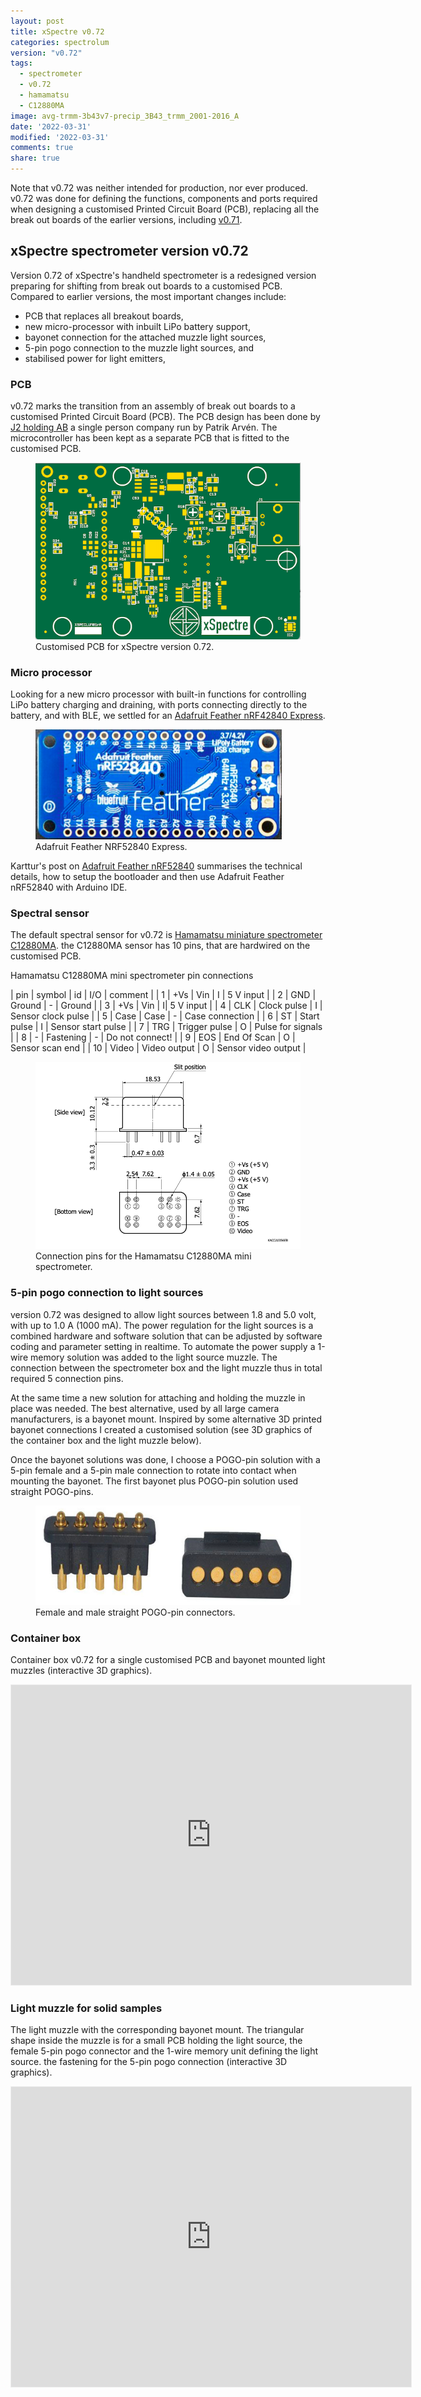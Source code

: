 ```yaml
---
layout: post
title: xSpectre v0.72
categories: spectrolum
version: "v0.72"
tags:
  - spectrometer
  - v0.72
  - hamamatsu
  - C12880MA
image: avg-trmm-3b43v7-precip_3B43_trmm_2001-2016_A
date: '2022-03-31'
modified: '2022-03-31'
comments: true
share: true
---
```


Note that v0.72 was neither intended for production, nor ever produced. v0.72 was done for defining the functions, components and ports required when designing a customised Printed Circuit Board (PCB), replacing all the break out boards of the earlier versions, including [v0.71](../spectrolum-v0071).

## xSpectre spectrometer version v0.72

Version 0.72 of xSpectre's handheld spectrometer is a redesigned version preparing for shifting from break out boards to a customised PCB. Compared to earlier versions, the most important changes include:
- PCB that replaces all breakout boards,
- new micro-processor with inbuilt LiPo battery support,
- bayonet connection for the attached muzzle light sources,
- 5-pin pogo connection to the muzzle light sources, and
- stabilised power for light emitters,

### PCB

v0.72 marks the transition from an assembly of break out boards to a customised Printed Circuit Board (PCB). The PCB design has been done by [J2 holding AB](https://www.j-2.se/index.php) a single person company run by Patrik Arvén. The microcontroller has been kept as a separate PCB that is fitted to the customised PCB.

<figure>
<img src="../../images/xspeclum_01_j2-holding_20020320.png">
<figcaption> Customised PCB for xSpectre version 0.72. </figcaption>
</figure>

### Micro processor

Looking for a new micro processor with built-in functions for controlling LiPo battery charging and draining, with ports connecting directly to the battery, and with BLE, we settled for an [Adafruit Feather nRF42840 Express](../../module/module-feather-nRF52840).

<figure>
<img src="../../images/adafruit_feather_NRF52840.png">
<figcaption> Adafruit Feather NRF52840 Express.</figcaption>
</figure>

Karttur's post on [Adafruit Feather nRF52840](../../module/module-feather-nRF52840) summarises the technical details, how to setup the bootloader and then use Adafruit Feather nRF52840 with Arduino IDE.

### Spectral sensor

The default spectral sensor for v0.72 is [Hamamatsu miniature spectrometer C12880MA](https://www.hamamatsu.com/all/en/product/optical-sensors/spectrometers/mini-spectrometer/C12880MA.html). the C12880MA sensor has 10 pins, that are hardwired on the customised PCB.

<figcaption> Hamamatsu C12880MA mini spectrometer pin connections </figcaption>

| pin | symbol | id | I/O | comment |
| 1 | +Vs | Vin | I | 5 V input |
| 2  |  GND | Ground  | -  | Ground  |
| 3 | +Vs | Vin | I| 5 V input |
| 4 | CLK | Clock pulse | I | Sensor clock pulse |
| 5 | Case  | Case | - | Case connection |
| 6 | ST | Start pulse | I | Sensor start pulse |
| 7 | TRG | Trigger pulse | O | Pulse for signals |
| 8 | - | Fastening | - | Do not connect! |
| 9 | EOS | End Of Scan | O | Sensor scan end  |
| 10 | Video | Video output | O | Sensor video output |

<figure>
<img src="../../images/hamamatsu_C12880MA-pin-drawing.png">
<figcaption> Connection pins for the Hamamatsu C12880MA mini spectrometer. </figcaption>
</figure>

### 5-pin pogo connection to light sources

version 0.72 was designed to allow light sources between 1.8 and 5.0 volt, with up to 1.0 A (1000 mA). The power regulation for the light sources is a combined hardware and software solution that can be adjusted by software coding and parameter setting in realtime. To automate the power supply a 1-wire memory solution was added to the light source muzzle. The connection between the spectrometer box and the light muzzle thus in total required 5 connection pins.

At the same time a new solution for attaching and holding the muzzle in place was needed. The best alternative, used by all large camera manufacturers, is a bayonet mount. Inspired by some alternative 3D printed bayonet connections I created a customised solution (see 3D graphics of the container box and the light muzzle below).

Once the bayonet solutions was done, I choose a POGO-pin solution with a 5-pin female and a 5-pin male connection to rotate into contact when mounting the bayonet. The first bayonet plus POGO-pin solution used straight POGO-pins.

<figure>
<img src="../../images/pogo-5-pin_straight_female+male.png">
<figcaption> Female and male straight POGO-pin connectors. </figcaption>
</figure>

### Container box

Container box v0.72 for a single customised PCB and bayonet mounted light muzzles (interactive 3D graphics).

<iframe width="640" height="480" style="border:1px solid #eeeeee;" src="https://3dviewer.net/embed.html#model=https://raw.githubusercontent.com/karttur/common/master/3dmodels/spectro-box-5pogos-HAMA_20220325_v072p_view.stl$camera=-59.80261,90.38682,120.15522,0.00000,10.65000,0.55000,0.00000,1.00000,0.00000$envsettings=fishermans_bastion,off$backgroundcolor=255,255,255,255$defaultcolor=200,200,200$edgesettings=off,0,0,0,1"></iframe>

### Light muzzle for solid samples

The light muzzle with the corresponding bayonet mount. The triangular shape inside the muzzle is for a small PCB holding the light source, the female 5-pin pogo connector and the 1-wire memory unit defining the light source. the fastening for the 5-pin pogo connection (interactive 3D graphics).

<iframe width="640" height="480" style="border:1px solid #eeeeee;" src="https://3dviewer.net/embed.html#model=https://raw.githubusercontent.com/karttur/common/master/3dmodels/spectro-direct-cyl-led_20220319_v072o.stl$camera=-41.31981,68.09308,82.86462,0.00000,13.00000,0.22500,0.00000,1.00000,0.00000$envsettings=fishermans_bastion,off$backgroundcolor=255,255,255,255$defaultcolor=200,200,200$edgesettings=off,0,0,0,1"></iframe>
